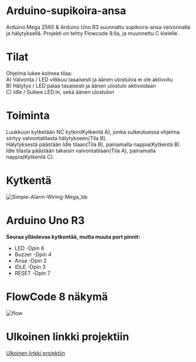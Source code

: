 # Arduino-supikoira-ansa
Arduino Mega 2560 &amp; Arduino Uno R3 suunnattu supikoira-ansa valvonnalla ja hälytyksellä. Projekti on tehty Flowcode 8:lla, ja muunnettu C kielelle.

# Tilat
Ohjelma lukee kolmea tilaa: <br>
A) Valvonta / LED vilkkuu tasaisesti ja äänen ulostuloa ei ole aktivoitu <br>
B) Hälytys / LED palaa tasaisesti ja äänen ulostulo aktivoidaan <br>
C) Idle / Sulkee LED:in, sekä äänen ulostulon <br>

# Toiminta
Luukkuun kytketään NC kytkin(Kytkentä A), jonka sulkeutuessa ohjelma siirtyy valvontatilasta hälytykseen(Tila B). <br>
Hälytyksestä päästään Idle tilaan(Tila B), painamalla nappia(Kytkentä B). <br>
Idle tilasta päästään takaisin valvontatilaan(Tila A), painamalla nappia(Kytkentä C).

# Kytkentä
![Simple-Alarm-Wiring-Mega_bb](https://user-images.githubusercontent.com/52996898/79853653-fe3bf580-83d0-11ea-8ad8-a59bfde9761d.png)
# Arduino Uno R3
**Seuraa ylläolevaa kytkentää, mutta muuta port pinnit:** <br>
* LED -Dpin 6 <br>
* Buzzer -Dpin 4 <br>
* Ansa -Dpin 2 <br>
* IDLE -Dpin 3 <br>
* RESET -Dpin 7

# FlowCode 8 näkymä
![flow](https://user-images.githubusercontent.com/52996898/79854002-730f2f80-83d1-11ea-8fa9-406e179db03f.PNG)

# Ulkoinen linkki projektiin
<a Href="https://www.dropbox.com/home/Home/Arduino/Simple-Alarm-S2-W-LED">Ulkoinen linkki projektiin</a>
